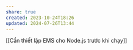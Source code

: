 ```yaml
---
share: true
created: 2023-10-24T18:26
updated: 2024-07-26T13:44
---
```

[[Cần thiết lập EMS cho Node.js trước khi chạy]] 
